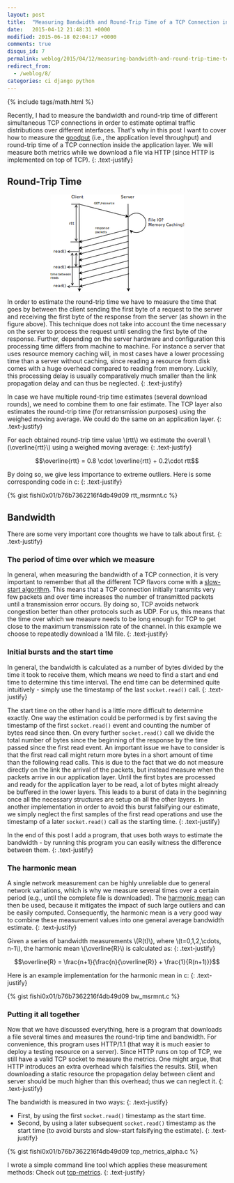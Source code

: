 ```yaml
---
layout: post
title:  "Measuring Bandwidth and Round-Trip Time of a TCP Connection inside the Application Layer"
date:   2015-04-12 21:48:31 +0000
modified: 2015-06-18 02:04:17 +0000 
comments: true
disqus_id: 7
permalink: weblog/2015/04/12/measuring-bandwidth-and-round-trip-time-tcp-connection-inside-application-layer/
redirect_from:
  - /weblog/8/
categories: ci django python
---
```


{% include tags/math.html %}

Recently, I had to measure the bandwidth and round-trip time of different simultaneous TCP connections in order to estimate optimal traffic distributions over different interfaces. 
That's why in this post I want to cover how to measure the [goodput][wiki-goodput] (i.e., the application level throughput) and round-trip time of a TCP connection inside the application layer. 
We will measure both metrics while we download a file via HTTP (since HTTP is implemented on top of TCP).<!--more-->
{: .text-justify}

## Round-Trip Time ##

<img src="/content-images/metrics-fig.png" alt="Request Response Behavior" style="display: block; margin-left: auto; margin-right: auto;">

In order to estimate the round-trip time we have to measure the time that goes by between the client sending the first byte of a request to the server and receiving the first byte of the response from the server (as shown in the figure above). 
This technique does not take into account the time necessary on the server to process the request until sending the first byte of the response. 
Further, depending on the server hardware and configuration this processing time differs from machine to machine. 
For instance a server that uses resource memory caching will, in most cases have a lower processing time than a server without caching, since reading a resource from disk comes with a huge overhead compared to reading from memory. 
Luckily, this processing delay is usually comparatively much smaller than the link propagation delay and can thus be neglected. 
{: .text-justify}

In case we have multiple round-trip time estimates (several download rounds), we need to combine them to one fair estimate. 
The TCP layer also estimates the round-trip time (for retransmission purposes) using the weighed moving average. 
We could do the same on an application layer. 
{: .text-justify}
 
For each obtained round-trip time value \\(rtt\\)  we estimate the overall \\(\overline{rtt}\\) using a weighed moving average:
{: .text-justify}

$$\overline{rtt} = 0.8 \cdot \overline{rtt} + 0.2\cdot rtt$$

By doing so, we give less importance to extreme outliers. 
Here is some corresponding code in c:
{: .text-justify}

{% gist fishi0x01/b76b7362216f4db49d09 rtt_msrmnt.c %}

## Bandwidth ##

There are some very important core thoughts we have to talk about first.
{: .text-justify}

### The period of time over which we measure ###

In general, when measuring the bandwidth of a TCP connection, it is very important to remember that all the different TCP flavors come with a [slow-start algorithm][wiki-slowstart]. 
This means that a TCP connection initially transmits very few packets and over time increases the number of transmitted packets until a transmission error occurs. 
By doing so, TCP avoids network congestion better than other protocols such as UDP. 
For us, this means that the time over which we measure needs to be long enough for TCP to get close to the maximum transmission rate of the channel. 
In this example we choose to repeatedly download a 1M file. 
{: .text-justify}

### Initial bursts and the start time ###

In general, the bandwidth is calculated as a number of bytes divided by the time it took to receive them, which means we need to find a start and end time to determine this time interval. 
The end time can be determined quite intuitively - simply use the timestamp of the last `socket.read()` call. 
{: .text-justify}

The start time on the other hand is a little more difficult to determine exactly. 
One way the estimation could be performed is by first saving the timestamp of the first `socket.read()` event and counting the number of bytes read since then. 
On every further `socket.read()` call we divide the total number of bytes since the beginning of the response by the time passed since the first read event. 
An important issue we have to consider is that the first read call might return more bytes in a short amount of time than the following read calls. 
This is due to the fact that we do not measure directly on the link the arrival of the packets, but instead measure when the packets arrive in our application layer. 
Until the first bytes are processed and ready for the application layer to be read, a lot of bytes might already be buffered in the lower layers. 
This leads to a burst of data in the beginning once all the necessary structures are setup on all the other layers. 
In another implementation in order to avoid this burst falsifying our estimate, we simply neglect the first samples of the first read operations and use the timestamp of a later `socket.read()` call as the starting time.
{: .text-justify}

In the end of this post I add a program, that uses both ways to estimate the bandwidth - by running this program you can easily witness the difference between them.
{: .text-justify}

### The harmonic mean ###

A single network measurement can be highly unreliable due to general network variations, which is why we measure several times over a certain period (e.g., until the complete file is downloaded). 
The [harmonic mean][wiki-harmonic-mean] can then be used, because it mitigates the impact of such large outliers and can be easily computed. 
Consequently, the harmonic mean is a very good way to combine these measurement values into one general average bandwidth estimate. 
{: .text-justify}

Given a series of bandwidth measurements \\(R(t)\\), where \\(t=0,1,2,\cdots, n-1\\), the harmonic mean \\(\overline{R}\\) is calculated as:
{: .text-justify}

$$\overline{R} = \frac{n+1}{\frac{n}{\overline{R}} + \frac{1}{R(n+1)}}$$

Here is an example implementation for the harmonic mean in c:
{: .text-justify}

{% gist fishi0x01/b76b7362216f4db49d09 bw_msrmnt.c %}

### Putting it all together ###

Now that we have discussed everything, here is a program that downloads a file several times and measures the round-trip time and bandwidth. 
For convenience, this program uses HTTP/1.1 (that way it is much easier to deploy a testing resource on a server). 
Since HTTP runs on top of TCP, we still have a valid TCP socket to measure the metrics. 
One might argue, that HTTP introduces an extra overhead which falsifies the results. 
Still, when downloading a static resource the propagation delay between client and server should be much higher than this overhead; thus we can neglect it. 
{: .text-justify}

The bandwidth is measured in two ways: 
{: .text-justify}

* First, by using the first `socket.read()` timestamp as the start time. 
* Second, by using a later subsequent `socket.read()` timestamp as the start time (to avoid bursts and slow-start falsifying the estimate). 
{: .text-justify}

{% gist fishi0x01/b76b7362216f4db49d09 tcp_metrics_alpha.c %}

I wrote a simple command line tool which applies these measurement methods: Check out [tcp-metrics][tcp-metrics].
{: .text-justify}


[wiki-goodput]: http://en.wikipedia.org/wiki/Goodput
[wiki-slowstart]: http://en.wikipedia.org/wiki/Slow-start
[wiki-harmonic-mean]: http://en.wikipedia.org/wiki/Harmonic_mean
[tcp-metrics]: https://github.com/fishi0x01/tcp-metrics
